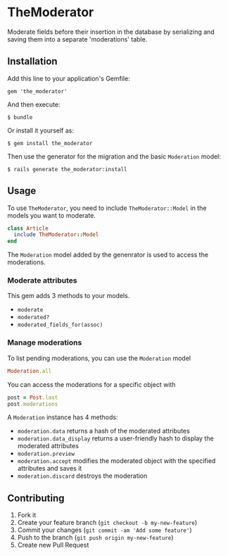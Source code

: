 # TheModerator

Moderate fields before their insertion in the database by serializing and saving them into a separate 'moderations' table.

## Installation

Add this line to your application's Gemfile:

    gem 'the_moderator'

And then execute:

    $ bundle

Or install it yourself as:

    $ gem install the_moderator

Then use the generator for the migration and the basic `Moderation` model:

    $ rails generate the_moderator:install

## Usage

To use `TheModerator`, you need to include `TheModerator::Model` in the models you want to moderate.

```ruby
class Article
  include TheModerator::Model
end
```

The `Moderation` model added by the genenrator is used to access the moderations.

### Moderate attributes

This gem adds 3 methods to your models.

- `moderate`
- `moderated?`
- `moderated_fields_for(assoc)`

### Manage moderations

To list pending moderations, you can use the `Moderation` model

```ruby
Moderation.all
```

You can access the moderations for a specific object with

```ruby
post = Post.last
post.moderations
```

A `Moderation` instance has 4 methods:
- `moderation.data` returns a hash of the moderated attributes
- `moderation.data_display` returns a user-friendly hash to display the moderated attributes
- `moderation.preview`
- `moderation.accept` modifies the moderated object with the specified attributes and saves it
- `moderation.discard` destroys the moderation

## Contributing

1. Fork it
2. Create your feature branch (`git checkout -b my-new-feature`)
3. Commit your changes (`git commit -am 'Add some feature'`)
4. Push to the branch (`git push origin my-new-feature`)
5. Create new Pull Request
